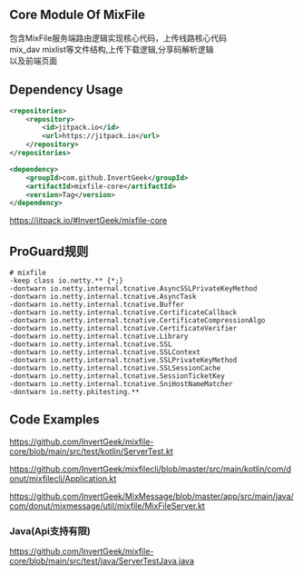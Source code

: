 ## Core Module Of MixFile
包含MixFile服务端路由逻辑实现核心代码，上传线路核心代码 \
mix_dav mixlist等文件结构,上传下载逻辑,分享码解析逻辑 \
以及前端页面

## Dependency Usage

```xml
<repositories>
    <repository>
		<id>jitpack.io</id>
		<url>https://jitpack.io</url>
	</repository>
</repositories>
```

```xml
<dependency>
	<groupId>com.github.InvertGeek</groupId>
	<artifactId>mixfile-core</artifactId>
	<version>Tag</version>
</dependency>
```

https://jitpack.io/#InvertGeek/mixfile-core


## ProGuard规则
```properties
# mixfile
-keep class io.netty.** {*;}
-dontwarn io.netty.internal.tcnative.AsyncSSLPrivateKeyMethod
-dontwarn io.netty.internal.tcnative.AsyncTask
-dontwarn io.netty.internal.tcnative.Buffer
-dontwarn io.netty.internal.tcnative.CertificateCallback
-dontwarn io.netty.internal.tcnative.CertificateCompressionAlgo
-dontwarn io.netty.internal.tcnative.CertificateVerifier
-dontwarn io.netty.internal.tcnative.Library
-dontwarn io.netty.internal.tcnative.SSL
-dontwarn io.netty.internal.tcnative.SSLContext
-dontwarn io.netty.internal.tcnative.SSLPrivateKeyMethod
-dontwarn io.netty.internal.tcnative.SSLSessionCache
-dontwarn io.netty.internal.tcnative.SessionTicketKey
-dontwarn io.netty.internal.tcnative.SniHostNameMatcher
-dontwarn io.netty.pkitesting.**
```


## Code Examples

https://github.com/InvertGeek/mixfile-core/blob/main/src/test/kotlin/ServerTest.kt

https://github.com/InvertGeek/mixfilecli/blob/master/src/main/kotlin/com/donut/mixfilecli/Application.kt 

https://github.com/InvertGeek/MixMessage/blob/master/app/src/main/java/com/donut/mixmessage/util/mixfile/MixFileServer.kt

### Java(Api支持有限)
https://github.com/InvertGeek/mixfile-core/blob/main/src/test/java/ServerTestJava.java